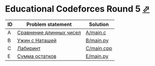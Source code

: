 # Educational Codeforces Round 5 [⬀](https://codeforces.com/contests/616)

| ID | Problem statement                                                      | Solution                 |
|----|------------------------------------------------------------------------|--------------------------|
| A  | [Сравнение длинных чисел](https://codeforces.com/contest/616/problem/A) | [A/main.c](A/main.c)     |
| B  | [Ужин с Наташей](https://codeforces.com/contest/616/problem/B)          | [B/main.py](B/main.py)   |
| C  | [Лабиринт](https://codeforces.com/contest/616/problem/C)                | [C/main.cpp](C/main.cpp) |
| E  | [Сумма остатков](https://codeforces.com/contest/616/problem/E)          | [E/main.py](E/main.py)   |

